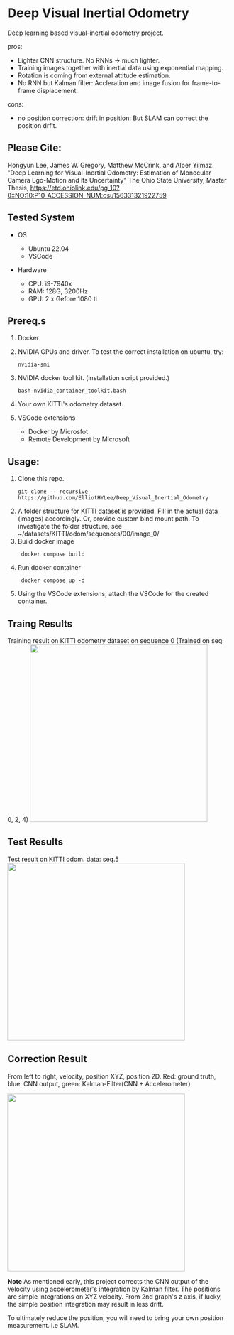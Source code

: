 # Deep Visual Inertial Odometry

Deep learning based visual-inertial odometry project.

pros:
- Lighter CNN structure. No RNNs -> much lighter.
- Training images together with inertial data using exponential mapping.
- Rotation is coming from external attitude estimation.
- No RNN but Kalman filter: Accleration and image fusion for frame-to-frame displacement.

cons:
- no position correction: drift in position: But SLAM can correct the position drfit.


## Please Cite:
Hongyun Lee, James W. Gregory, Matthew McCrink, and Alper Yilmaz. "Deep Learning for Visual-Inertial Odometry: Estimation of Monocular Camera Ego-Motion and its Uncertainty" The Ohio State University, Master Thesis, https://etd.ohiolink.edu/pg_10?0::NO:10:P10_ACCESSION_NUM:osu156331321922759


## Tested System
- OS
  - Ubuntu 22.04
  - VSCode

- Hardware
  - CPU: i9-7940x
  - RAM: 128G, 3200Hz
  - GPU: 2 x Gefore 1080 ti

## Prereq.s
1. Docker
2. NVIDIA GPUs and driver. To test the correct installation on ubuntu, try:
    ```
    nvidia-smi
    ```

3. NVIDIA docker tool kit. (installation script provided.)
   ```
   bash nvidia_container_toolkit.bash
   ```
4. Your own KITTI's odometry dataset.
5. VSCode extensions
   - Docker by Microsfot
   - Remote Development by Microsoft

## Usage:
   
1. Clone this repo.
    ```
    git clone -- recursive https://github.com/ElliotHYLee/Deep_Visual_Inertial_Odometry 
    ```
2. A folder structure for KITTI dataset is provided. Fill in the actual data (images) accordingly. Or, provide custom bind mount path. To investigate the folder structure, see ~/datasets/KITTI/odom/sequences/00/image_0/
3. Build docker image
   ```
    docker compose build
   ```
4. Run docker container
   ```
    docker compose up -d
   ```
5. Using the VSCode extensions, attach the VSCode for the created container.




## Traing Results
Training result on KITTI odometry dataset on sequence 0 (Trained on seq: 0, 2, 4)
<img src="https://github.com/ElliotHYLee/Deep_Visual_Inertial_Odometry/blob/docker/src/Results/Figures/docker_kitti_none0_results.png" width="400">


## Test Results
Test result on KITTI odom. data: seq.5
<img src="https://github.com/ElliotHYLee/Deep_Visual_Inertial_Odometry/blob/docker/src/Results/Figures/master_kitti_none5_results.png" width="400">


## Correction Result
From left to right, velocity, position XYZ, position 2D. Red: ground truth, blue: CNN output, green: Kalman-Filter(CNN + Accelerometer)

<img src="https://github.com/ElliotHYLee/Deep_Visual_Inertial_Odometry/blob/docker/src/Results/Figures/correction_screen_shot.png" width="400">

**Note** As mentioned early, this project corrects the CNN output of the velocity using accelerometer's integration by Kalman filter. The positions are simple integrations on XYZ velocity. From 2nd graph's z axis, if lucky, the simple position integration may result in less drift.

To ultimately reduce the position, you will need to bring your own position measurement. i.e SLAM.



